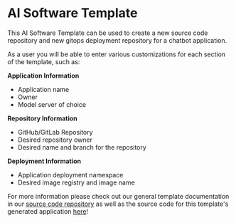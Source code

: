 # AI Software Template

This AI Software Template can be used to create a new source code repository and new gitops deployment repository for a chatbot application.

As a user you will be able to enter various customizations for each section of the template, such as:

**Application Information**
- Application name
- Owner
- Model server of choice

**Repository Information**
- GitHub/GitLab Repository
- Desired repository owner
- Desired name and branch for the repository

**Deployment Information**
- Application deployment namespace
- Desired image registry and image name

For more information please check out our general template documentation in our [source code repository](https://github.com/redhat-ai-dev/ai-lab-template) as well as the source code for this template's generated application [here](https://github.com/redhat-ai-dev/ai-lab-samples/tree/main/chatbot)!